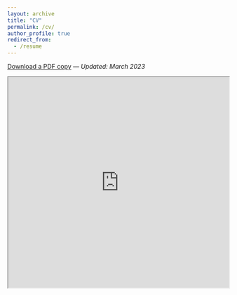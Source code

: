 ```yaml
---
layout: archive
title: "CV"
permalink: /cv/
author_profile: true
redirect_from:
  - /resume
---
```


[Download a PDF copy](https://drive.google.com/file/d/1rmurW71A5PNCvU6t0Yq7LeMZFIuF6fMT/preview) *— Updated: March 2023*

<iframe src="https://drive.google.com/file/d/1rmurW71A5PNCvU6t0Yq7LeMZFIuF6fMT/preview" width="100%" height="480" allow="autoplay"></iframe>
